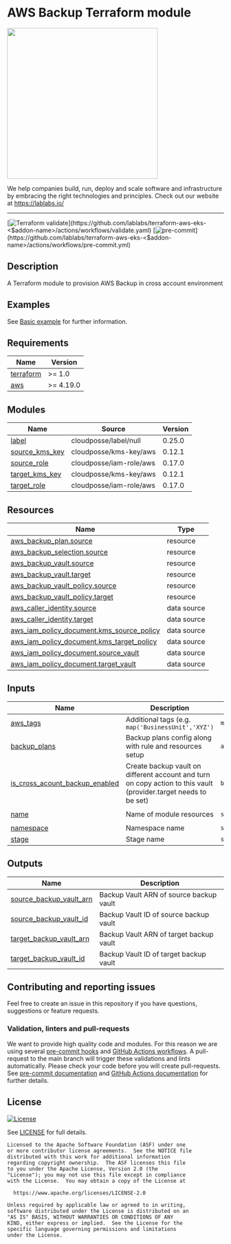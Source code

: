 # AWS Backup Terraform module

[<img src="https://lablabs.io/static/ll-logo.png" width=350px>](https://lablabs.io/)

We help companies build, run, deploy and scale software and infrastructure by embracing the right technologies and principles. Check out our website at <https://lablabs.io/>

---

[![Terraform validate](https://github.com/lablabs/terraform-aws-eks-<$addon-name>/actions/workflows/validate.yaml/badge.svg)](https://github.com/lablabs/terraform-aws-eks-<$addon-name>/actions/workflows/validate.yaml)
[![pre-commit](https://github.com/lablabs/terraform-aws-<$addon-name>/actions/workflows/pre-commit.yml/badge.svg)](https://github.com/lablabs/terraform-aws-eks-<$addon-name>/actions/workflows/pre-commit.yml)

## Description

A Terraform module to provision AWS Backup in cross account environment


## Examples

See [Basic example](examples/basic/README.md) for further information.

<!-- BEGINNING OF PRE-COMMIT-TERRAFORM DOCS HOOK -->
## Requirements

| Name | Version |
|------|---------|
| <a name="requirement_terraform"></a> [terraform](#requirement\_terraform) | >= 1.0 |
| <a name="requirement_aws"></a> [aws](#requirement\_aws) | >= 4.19.0 |

## Modules

| Name | Source | Version |
|------|--------|---------|
| <a name="module_label"></a> [label](#module\_label) | cloudposse/label/null | 0.25.0 |
| <a name="module_source_kms_key"></a> [source\_kms\_key](#module\_source\_kms\_key) | cloudposse/kms-key/aws | 0.12.1 |
| <a name="module_source_role"></a> [source\_role](#module\_source\_role) | cloudposse/iam-role/aws | 0.17.0 |
| <a name="module_target_kms_key"></a> [target\_kms\_key](#module\_target\_kms\_key) | cloudposse/kms-key/aws | 0.12.1 |
| <a name="module_target_role"></a> [target\_role](#module\_target\_role) | cloudposse/iam-role/aws | 0.17.0 |

## Resources

| Name | Type |
|------|------|
| [aws_backup_plan.source](https://registry.terraform.io/providers/hashicorp/aws/latest/docs/resources/backup_plan) | resource |
| [aws_backup_selection.source](https://registry.terraform.io/providers/hashicorp/aws/latest/docs/resources/backup_selection) | resource |
| [aws_backup_vault.source](https://registry.terraform.io/providers/hashicorp/aws/latest/docs/resources/backup_vault) | resource |
| [aws_backup_vault.target](https://registry.terraform.io/providers/hashicorp/aws/latest/docs/resources/backup_vault) | resource |
| [aws_backup_vault_policy.source](https://registry.terraform.io/providers/hashicorp/aws/latest/docs/resources/backup_vault_policy) | resource |
| [aws_backup_vault_policy.target](https://registry.terraform.io/providers/hashicorp/aws/latest/docs/resources/backup_vault_policy) | resource |
| [aws_caller_identity.source](https://registry.terraform.io/providers/hashicorp/aws/latest/docs/data-sources/caller_identity) | data source |
| [aws_caller_identity.target](https://registry.terraform.io/providers/hashicorp/aws/latest/docs/data-sources/caller_identity) | data source |
| [aws_iam_policy_document.kms_source_policy](https://registry.terraform.io/providers/hashicorp/aws/latest/docs/data-sources/iam_policy_document) | data source |
| [aws_iam_policy_document.kms_target_policy](https://registry.terraform.io/providers/hashicorp/aws/latest/docs/data-sources/iam_policy_document) | data source |
| [aws_iam_policy_document.source_vault](https://registry.terraform.io/providers/hashicorp/aws/latest/docs/data-sources/iam_policy_document) | data source |
| [aws_iam_policy_document.target_vault](https://registry.terraform.io/providers/hashicorp/aws/latest/docs/data-sources/iam_policy_document) | data source |

## Inputs

| Name | Description | Type | Default | Required |
|------|-------------|------|---------|:--------:|
| <a name="input_aws_tags"></a> [aws\_tags](#input\_aws\_tags) | Additional tags (e.g. `map('BusinessUnit','XYZ')` | `map(string)` | `{}` | no |
| <a name="input_backup_plans"></a> [backup\_plans](#input\_backup\_plans) | Backup plans config along with rule and resources setup | `any` | `[]` | no |
| <a name="input_is_cross_acount_backup_enabled"></a> [is\_cross\_acount\_backup\_enabled](#input\_is\_cross\_acount\_backup\_enabled) | Create backup vault on different account and turn on copy action to this vault (provider.target needs to be set) | `bool` | `false` | no |
| <a name="input_name"></a> [name](#input\_name) | Name of module resources | `string` | `"aws-backup"` | no |
| <a name="input_namespace"></a> [namespace](#input\_namespace) | Namespace name | `string` | `""` | no |
| <a name="input_stage"></a> [stage](#input\_stage) | Stage name | `string` | `""` | no |

## Outputs

| Name | Description |
|------|-------------|
| <a name="output_source_backup_vault_arn"></a> [source\_backup\_vault\_arn](#output\_source\_backup\_vault\_arn) | Backup Vault ARN of source backup vault |
| <a name="output_source_backup_vault_id"></a> [source\_backup\_vault\_id](#output\_source\_backup\_vault\_id) | Backup Vault ID of source backup vault |
| <a name="output_target_backup_vault_arn"></a> [target\_backup\_vault\_arn](#output\_target\_backup\_vault\_arn) | Backup Vault ARN of target backup vault |
| <a name="output_target_backup_vault_id"></a> [target\_backup\_vault\_id](#output\_target\_backup\_vault\_id) | Backup Vault ID of target backup vault |
<!-- END OF PRE-COMMIT-TERRAFORM DOCS HOOK -->

## Contributing and reporting issues

Feel free to create an issue in this repository if you have questions, suggestions or feature requests.

### Validation, linters and pull-requests

We want to provide high quality code and modules. For this reason we are using
several [pre-commit hooks](.pre-commit-config.yaml) and
[GitHub Actions workflows](.github/workflows/). A pull-request to the
main branch will trigger these validations and lints automatically. Please
check your code before you will create pull-requests. See
[pre-commit documentation](https://pre-commit.com/) and
[GitHub Actions documentation](https://docs.github.com/en/actions) for further
details.

## License

[![License](https://img.shields.io/badge/License-Apache%202.0-blue.svg)](https://opensource.org/licenses/Apache-2.0)

See [LICENSE](LICENSE) for full details.

    Licensed to the Apache Software Foundation (ASF) under one
    or more contributor license agreements.  See the NOTICE file
    distributed with this work for additional information
    regarding copyright ownership.  The ASF licenses this file
    to you under the Apache License, Version 2.0 (the
    "License"); you may not use this file except in compliance
    with the License.  You may obtain a copy of the License at

      https://www.apache.org/licenses/LICENSE-2.0

    Unless required by applicable law or agreed to in writing,
    software distributed under the License is distributed on an
    "AS IS" BASIS, WITHOUT WARRANTIES OR CONDITIONS OF ANY
    KIND, either express or implied.  See the License for the
    specific language governing permissions and limitations
    under the License.
